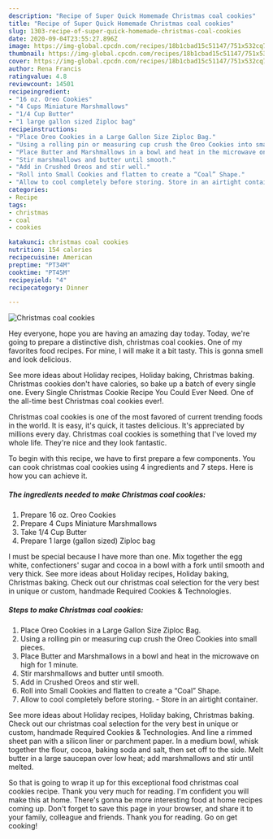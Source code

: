 ```yaml
---
description: "Recipe of Super Quick Homemade Christmas coal cookies"
title: "Recipe of Super Quick Homemade Christmas coal cookies"
slug: 1303-recipe-of-super-quick-homemade-christmas-coal-cookies
date: 2020-09-04T23:55:27.896Z
image: https://img-global.cpcdn.com/recipes/18b1cbad15c51147/751x532cq70/christmas-coal-cookies-recipe-main-photo.jpg
thumbnail: https://img-global.cpcdn.com/recipes/18b1cbad15c51147/751x532cq70/christmas-coal-cookies-recipe-main-photo.jpg
cover: https://img-global.cpcdn.com/recipes/18b1cbad15c51147/751x532cq70/christmas-coal-cookies-recipe-main-photo.jpg
author: Rena Francis
ratingvalue: 4.8
reviewcount: 14501
recipeingredient:
- "16 oz. Oreo Cookies"
- "4 Cups Miniature Marshmallows"
- "1/4 Cup Butter"
- "1 large gallon sized Ziploc bag"
recipeinstructions:
- "Place Oreo Cookies in a Large Gallon Size Ziploc Bag."
- "Using a rolling pin or measuring cup crush the Oreo Cookies into small pieces."
- "Place Butter and Marshmallows in a bowl and heat in the microwave on high for 1 minute."
- "Stir marshmallows and butter until smooth."
- "Add in Crushed Oreos and stir well."
- "Roll into Small Cookies and flatten to create a “Coal” Shape."
- "Allow to cool completely before storing. Store in an airtight container."
categories:
- Recipe
tags:
- christmas
- coal
- cookies

katakunci: christmas coal cookies 
nutrition: 154 calories
recipecuisine: American
preptime: "PT34M"
cooktime: "PT45M"
recipeyield: "4"
recipecategory: Dinner

---
```



![Christmas coal cookies](https://img-global.cpcdn.com/recipes/18b1cbad15c51147/751x532cq70/christmas-coal-cookies-recipe-main-photo.jpg)

Hey everyone, hope you are having an amazing day today. Today, we're going to prepare a distinctive dish, christmas coal cookies. One of my favorites food recipes. For mine, I will make it a bit tasty. This is gonna smell and look delicious.

See more ideas about Holiday recipes, Holiday baking, Christmas baking. Christmas cookies don&#39;t have calories, so bake up a batch of every single one. Every Single Christmas Cookie Recipe You Could Ever Need. One of the all-time best Christmas coal cookies ever!.

Christmas coal cookies is one of the most favored of current trending foods in the world. It is easy, it's quick, it tastes delicious. It's appreciated by millions every day. Christmas coal cookies is something that I've loved my whole life. They're nice and they look fantastic.


To begin with this recipe, we have to first prepare a few components. You can cook christmas coal cookies using 4 ingredients and 7 steps. Here is how you can achieve it.

<!--inarticleads1-->

##### The ingredients needed to make Christmas coal cookies:

1. Prepare 16 oz. Oreo Cookies
1. Prepare 4 Cups Miniature Marshmallows
1. Take 1/4 Cup Butter
1. Prepare 1 large (gallon sized) Ziploc bag


I must be special because I have more than one. Mix together the egg white, confectioners&#39; sugar and cocoa in a bowl with a fork until smooth and very thick. See more ideas about Holiday recipes, Holiday baking, Christmas baking. Check out our christmas coal selection for the very best in unique or custom, handmade Required Cookies &amp; Technologies. 

<!--inarticleads2-->

##### Steps to make Christmas coal cookies:

1. Place Oreo Cookies in a Large Gallon Size Ziploc Bag.
1. Using a rolling pin or measuring cup crush the Oreo Cookies into small pieces.
1. Place Butter and Marshmallows in a bowl and heat in the microwave on high for 1 minute.
1. Stir marshmallows and butter until smooth.
1. Add in Crushed Oreos and stir well.
1. Roll into Small Cookies and flatten to create a “Coal” Shape.
1. Allow to cool completely before storing. - Store in an airtight container.


See more ideas about Holiday recipes, Holiday baking, Christmas baking. Check out our christmas coal selection for the very best in unique or custom, handmade Required Cookies &amp; Technologies. And line a rimmed sheet pan with a silicon liner or parchment paper. In a medium bowl, whisk together the flour, cocoa, baking soda and salt, then set off to the side. Melt butter in a large saucepan over low heat; add marshmallows and stir until melted. 

So that is going to wrap it up for this exceptional food christmas coal cookies recipe. Thank you very much for reading. I'm confident you will make this at home. There's gonna be more interesting food at home recipes coming up. Don't forget to save this page in your browser, and share it to your family, colleague and friends. Thank you for reading. Go on get cooking!
